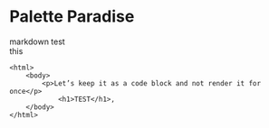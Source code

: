 # Palette Paradise

markdown test  
this <br>

    <html>
        <body>
            <p>Let’s keep it as a code block and not render it for once</p>
                <h1>TEST</h1>,
        </body>
    </html>
